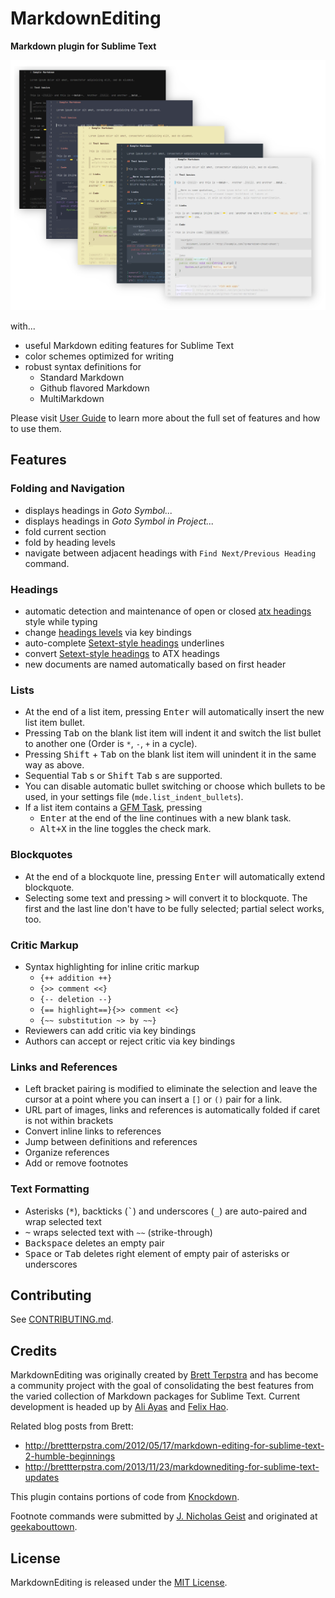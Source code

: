# MarkdownEditing

**Markdown plugin for Sublime Text**

![MarkdownEditing][preview]

with...

*   useful Markdown editing features for Sublime Text 
*   color schemes optimized for writing
*   robust syntax definitions for
    -   Standard Markdown
    -   Github flavored Markdown
    -   MultiMarkdown

Please visit [User Guide][UserGuide] to learn more about the full set of features and how to use them.

## Features

### Folding and Navigation

*   displays headings in _Goto Symbol..._
*   displays headings in _Goto Symbol in Project..._
*   fold current section
*   fold by heading levels
*   navigate between adjacent headings with `Find Next/Previous Heading` command.

### Headings

*   automatic detection and maintenance of open or closed [atx headings][AtxHeadings] style while typing
*   change [headings levels][HeadingsLevels] via key bindings
*   auto-complete [Setext-style headings][SeHeadings] underlines
*   convert [Setext-style headings][SeHeadings] to ATX headings
*   new documents are named automatically based on first header

### Lists

*   At the end of a list item, pressing <kbd>Enter</kbd> will automatically insert the new list item bullet.
*   Pressing <kbd>Tab</kbd> on the blank list item will indent it and switch the list bullet to another one (Order is `*`, `-`, `+` in a cycle).
*   Pressing <kbd>Shift</kbd> + <kbd>Tab</kbd> on the blank list item will unindent it in the same way as above.
*   Sequential <kbd>Tab</kbd> s or <kbd>Shift</kbd> <kbd>Tab</kbd> s are supported.
*   You can disable automatic bullet switching or choose which bullets to be used, in your settings file (`mde.list_indent_bullets`).
*   If a list item contains a [GFM Task][], pressing 
    - <kbd>Enter</kbd> at the end of the line continues with a new blank task.
    - <kbd>Alt+X</kbd> in the line toggles the check mark.

### Blockquotes

*   At the end of a blockquote line, pressing <kbd>Enter</kbd> will automatically extend blockquote.
*   Selecting some text and pressing <kbd>&gt;</kbd> will convert it to blockquote. The first and the last line don't have to be fully selected; partial select works, too.

### Critic Markup

*   Syntax highlighting for inline critic markup
    -   `{++ addition ++}`
    -   `{>> comment <<}`
    -   `{-- deletion --}`
    -   `{== highlight==}{>> comment <<}`
    -   `{~~ substitution ~> by ~~}`
*   Reviewers can add critic via key bindings
*   Authors can accept or reject critic via key bindings

### Links and References

*   Left bracket pairing is modified to eliminate the selection and leave the cursor at a point where you can insert a `[]` or `()` pair for a link.
*   URL part of images, links and references is automatically folded if caret is not within brackets
*   Convert inline links to references
*   Jump between definitions and references
*   Organize references
*   Add or remove footnotes

### Text Formatting

*   Asterisks (<kbd>\*</kbd>), backticks (<kbd>\`</kbd>) and underscores (<kbd>\_</kbd>) are auto-paired and wrap selected text
*   <kbd>~</kbd> wraps selected text with `~~` (strike-through)
*   <kbd>Backspace</kbd> deletes an empty pair
*   <kbd>Space</kbd> or <kbd>Tab</kbd> deletes right element of empty pair of asterisks or underscores

## Contributing

See [CONTRIBUTING.md](CONTRIBUTING.md).

## Credits

MarkdownEditing was originally created by [Brett Terpstra][] and has become a community project with the goal of consolidating the best features from the varied collection of Markdown packages for Sublime Text. Current development is headed up by [Ali Ayas][] and [Felix Hao][].

Related blog posts from Brett:

*   http://brettterpstra.com/2012/05/17/markdown-editing-for-sublime-text-2-humble-beginnings
*   http://brettterpstra.com/2013/11/23/markdownediting-for-sublime-text-updates

This plugin contains portions of code from [Knockdown][].

Footnote commands were submitted by [J. Nicholas Geist][] and originated at [geekabouttown][].

## License

MarkdownEditing is released under the [MIT License][opensource].


[preview]: docs/img/preview.png
[Knockdown]: https://github.com/aziz/knockdown
[geekabouttown]: http://geekabouttown.com/posts/sublime-text-2-markdown-footnote-goodness
[opensource]: http://www.opensource.org/licenses/MIT
[UserGuide]: https://sublimetext-markdown.github.io/MarkdownEditing
[AtxHeadings]: docs/usage.md#atx-style
[HeadingsLevels]: docs/usage.md#headings-levels
[SeHeadings]: docs/usage.md#setext-style
[GFM Task]: https://github.github.com/gfm/#task-list-items-extension-

[Ali Ayas]: https://github.com/maliayas
[Brett Terpstra]: http://brettterpstra.com
[Felix Hao]: https://github.com/felixhao28
[J. Nicholas Geist]: https://github.com/jngeist
